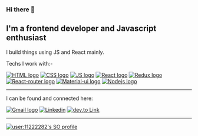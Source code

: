 ### Hi there 👋
## I'm a frontend developer and Javascript enthusiast 
I build things using JS and React mainly.   

Techs I work with:-  

[![HTML logo](https://img.shields.io/badge/HTML-E34F26?style=flat&logo=html5&logoColor=white)](https://html.spec.whatwg.org/)
[![CSS logo](https://img.shields.io/badge/CSS-1572B6?style=flat&logo=css3&logoColor=white)](https://developer.mozilla.org/en-US/docs/Web/CSS)
[![JS logo](https://img.shields.io/badge/JavaScript-F7DF1E?style=flat&logo=javascript&logoColor=black)](https://developer.mozilla.org/en-US/docs/Web/JavaScript)
[![React logo](https://img.shields.io/badge/React-20232A?style=flat&logo=react&logoColor=61DAFB)](https://reactjs.org)
[![Redux logo](https://img.shields.io/badge/Redux-593D88?style=flat&logo=redux&logoColor=white)](https://redux.js.org/)
[![React-router logo](https://img.shields.io/badge/React_Router-CA4245?style=flat&logo=react-router&logoColor=white)](https://reactrouter.com/)
[![Material-ui logo](https://img.shields.io/badge/Material--UI-0081CB?style=flat&logo=material-ui&logoColor=white)](https://material-ui.com)
[![Nodejs logo](https://img.shields.io/badge/Node.js-43853D?style=flat&logo=node.js&logoColor=white)](https://nodejs.org/en/)


---

I can be found and connected here:  

[![Gmail logo](https://img.shields.io/badge/Gmail-D14836?style=flat&logo=gmail&logoColor=white)](mailto:me.rajiv21@gmail.com)
[![Linkedin](https://img.shields.io/badge/LinkedIn-0077B5?style=flat&logo=linkedin&logoColor=white)](https://www.linkedin.com/in/thoughtlessmind/)
[![dev.to Link](https://img.shields.io/badge/dev.to-0A0A0A?styleflat&logo=dev.to&logoColor=white)](https://dev.to/thoughtlessmind)   

--- 

[![user:11222282's SO profile](https://stackoverflow-readme-profile.johannchopin.fr/profile/11222282?theme=cobalt&website=true&location=true)](https://github.com/johannchopin/stackoverflow-readme-profile)
<!--
**thoughtlessmind/thoughtlessmind** is a ✨ _special_ ✨ repository because its `README.md` (this file) appears on your GitHub profile.

Here are some ideas to get you started:

- 🔭 I’m currently working on ...
- 🌱 I’m currently learning ...
- 👯 I’m looking to collaborate on ...
- 🤔 I’m looking for help with ...
- 💬 Ask me about ...
- 📫 How to reach me: ...
- 😄 Pronouns: ...
- ⚡ Fun fact: ...
-->
